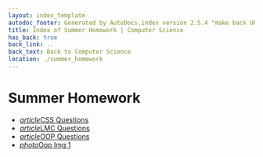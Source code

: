 ```yaml
---
layout: index_template
autodoc_footer: Generated by AutoDocs.index version 2.5.4 "make back URLs relative" ⓒ Starwort, 2020
title: Index of Summer Homework | Computer Science
has_back: true
back_link: ..
back_text: Back to Computer Science
location: ./summer_homework
---
```


# **Summer Homework**

- <a href='./CSS_Questions.html'><i title='MD file' class="material-icons">article</i>CSS Questions</a>
- <a href='./LMC_Questions.html'><i title='MD file' class="material-icons">article</i>LMC Questions</a>
- <a href='./OOP_Questions.html'><i title='MD file' class="material-icons">article</i>OOP Questions</a>
- <a href='./oop_img_1.png'><i title='PNG file' class="material-icons">photo</i>Oop Img 1</a>
